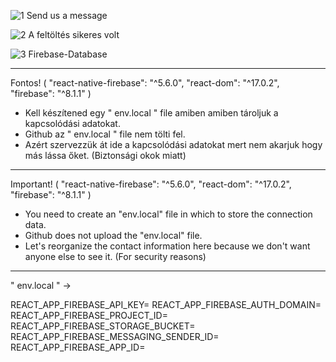 ![1 Send us a message](https://user-images.githubusercontent.com/93486996/155018471-e5784a89-7d79-495e-b8ad-bd77a0a395af.jpg)

![2  A feltöltés sikeres volt](https://user-images.githubusercontent.com/93486996/155018483-7b35d133-3bd0-44c1-923e-8a6e47958083.jpg)

![3 Firebase-Database](https://user-images.githubusercontent.com/93486996/155018495-5cf7be7d-95f7-4579-90e3-8169695470f7.jpg)

*********************
Fontos! 
( "react-native-firebase": "^5.6.0", 
    "react-dom": "^17.0.2",
    "firebase": "^8.1.1" )

- Kell készítened egy " env.local " file amiben amiben tároljuk a kapcsolódási adatokat.
- Github az " env.local " file nem tölti fel. 
- Azért szervezzük át ide a kapcsolódási adatokat mert nem akarjuk hogy más lássa őket. (Biztonsági okok miatt) 

*********************
Important!
( "react-native-firebase": "^5.6.0", 
    "react-dom": "^17.0.2",
    "firebase": "^8.1.1" )

- You need to create an "env.local" file in which to store the connection data.
- Github does not upload the "env.local" file.
- Let's reorganize the contact information here because we don't want anyone else to see it. (For security reasons)

*********************
" env.local " -> 

REACT_APP_FIREBASE_API_KEY=
REACT_APP_FIREBASE_AUTH_DOMAIN=
REACT_APP_FIREBASE_PROJECT_ID=
REACT_APP_FIREBASE_STORAGE_BUCKET=
REACT_APP_FIREBASE_MESSAGING_SENDER_ID=
REACT_APP_FIREBASE_APP_ID=
